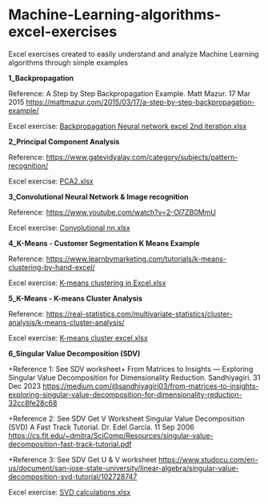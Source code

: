 # Machine-Learning-algorithms-excel-exercises
Excel exercises created to easily understand and analyze Machine Learning algorithms through simple examples



**1_Backpropagation**

Reference: 
A Step by Step Backpropagation Example. Matt Mazur. 17 Mar 2015
https://mattmazur.com/2015/03/17/a-step-by-step-backpropagation-example/

Excel exercise: 
[Backpropagation Neural network excel 2nd iteration.xlsx](https://github.com/user-attachments/files/17257053/Backpropagation.Neural.network.excel.2nd.iteration.xlsx)



**2_Principal Component Analysis**

Reference:
https://www.gatevidyalay.com/category/subjects/pattern-recognition/

Excel exercise:
[PCA2.xlsx](https://github.com/user-attachments/files/17257112/PCA2.xlsx)



**3_Convolutional Neural Network & Image recognition**

Reference:
https://www.youtube.com/watch?v=2-Ol7ZB0MmU

Excel exercise:
[Convolutional nn.xlsx](https://github.com/user-attachments/files/17257129/Convolutional.nn.xlsx)



**4_K-Means - Customer Segmentation K Means Example**

Reference:
https://www.learnbymarketing.com/tutorials/k-means-clustering-by-hand-excel/

Excel exercise:
[K-means clustering in Excel.xlsx](https://github.com/user-attachments/files/17257172/K-means.clustering.in.Excel.xlsx)



**5_K-Means - K-means Cluster Analysis**

Reference:
https://real-statistics.com/multivariate-statistics/cluster-analysis/k-means-cluster-analysis/

Excel exercise:
[K-means cluster excel.xlsx](https://github.com/user-attachments/files/17257177/K-means.cluster.excel.xlsx)




**6_Singular Value Decomposition (SDV)**

+Reference 1: See SDV worksheet+
From Matrices to Insights — Exploring Singular Value Decomposition for Dimensionality Reduction. Sandhiyagiri. 31 Dec 2023
https://medium.com/@sandhiyagiri03/from-matrices-to-insights-exploring-singular-value-decomposition-for-dimensionality-reduction-32cc8fe28c68

+Reference 2: See SDV Get V Worksheet
Singular Value Decomposition (SVD) A Fast Track Tutorial. Dr. Edel Garcia. 11 Sep 2006
https://cs.fit.edu/~dmitra/SciComp/Resources/singular-value-decomposition-fast-track-tutorial.pdf

+Reference 3: See SDV Get U & V worksheet
https://www.studocu.com/en-us/document/san-jose-state-university/linear-algebra/singular-value-decomposition-svd-tutorial/102728747

Excel exercise:
[SVD calculations.xlsx](https://github.com/user-attachments/files/17261289/SVD.calculations.xlsx)



